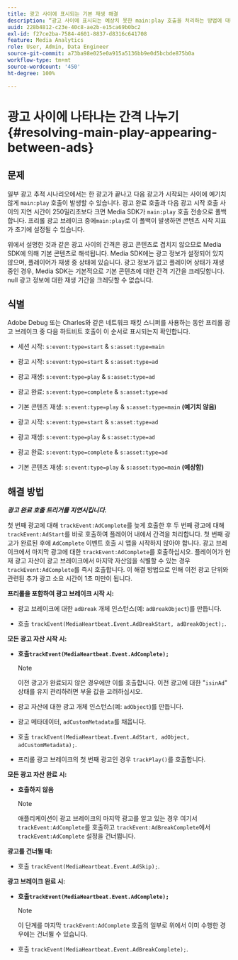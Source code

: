 ```yaml
---
title: 광고 사이에 표시되는 기본 재생 해결
description: “광고 사이에 표시되는 예상치 못한 main:play 호출을 처리하는 방법에 대해 알아봅니다.”
uuid: 228b4812-c23e-40c8-ae2b-e15ca69b0bc2
exl-id: f27ce2ba-7584-4601-8837-d8316c641708
feature: Media Analytics
role: User, Admin, Data Engineer
source-git-commit: a73ba98e025e0a915a5136bb9e0d5bcbde875b0a
workflow-type: tm+mt
source-wordcount: '450'
ht-degree: 100%

---
```



# 광고 사이에 나타나는 간격 나누기{#resolving-main-play-appearing-between-ads}

## 문제

일부 광고 추적 시나리오에서는 한 광고가 끝나고 다음 광고가 시작되는 사이에 예기치 않게 `main:play` 호출이 발생할 수 있습니다. 광고 완료 호출과 다음 광고 시작 호출 사이의 지연 시간이 250밀리초보다 크면 Media SDK가 `main:play` 호출 전송으로 폴백합니다. 프리롤 광고 브레이크 중에`main:play`로 이 폴백이 발생하면 콘텐츠 시작 지표가 초기에 설정될 수 있습니다.

위에서 설명한 것과 같은 광고 사이의 간격은 광고 콘텐츠로 겹치지 않으므로 Media SDK에 의해 기본 콘텐츠로 해석됩니다. Media SDK에는 광고 정보가 설정되어 있지 않으며, 플레이어가 재생 중 상태에 있습니다. 광고 정보가 없고 플레이어 상태가 재생 중인 경우, Media SDK는 기본적으로 기본 콘텐츠에 대한 간격 기간을 크레딧합니다. null 광고 정보에 대한 재생 기간을 크레딧할 수 없습니다.

## 식별

Adobe Debug 또는 Charles와 같은 네트워크 패킷 스니퍼를 사용하는 동안 프리롤 광고 브레이크 중 다음 하트비트 호출이 이 순서로 표시되는지 확인합니다.

* 세션 시작: `s:event:type=start` &amp; `s:asset:type=main`
* 광고 시작: `s:event:type=start` &amp; `s:asset:type=ad`
* 광고 재생: `s:event:type=play` &amp; `s:asset:type=ad`
* 광고 완료: `s:event:type=complete` &amp; `s:asset:type=ad`
* 기본 콘텐츠 재생: `s:event:type=play` &amp; `s:asset:type=main` **(예기치 않음)**

* 광고 시작: `s:event:type=start` &amp; `s:asset:type=ad`
* 광고 재생: `s:event:type=play` &amp; `s:asset:type=ad`
* 광고 완료: `s:event:type=complete` &amp; `s:asset:type=ad`
* 기본 콘텐츠 재생: `s:event:type=play` &amp; `s:asset:type=main` **(예상함)**

## 해결 방법

***광고 완료 호출 트리거를 지연시킵니다.***

첫 번째 광고에 대해 `trackEvent:AdComplete`를 늦게 호출한 후 두 번째 광고에 대해 `trackEvent:AdStart`를 바로 호출하여 플레이어 내에서 간격을 처리합니다. 첫 번째 광고가 완료된 후에 `AdComplete` 이벤트 호출 시 앱을 시작하지 않아야 합니다. 광고 브레이크에서 마지막 광고에 대한 `trackEvent:AdComplete`를 호출하십시오. 플레이어가 현재 광고 자산이 광고 브레이크에서 마지막 자산임을 식별할 수 있는 경우 `trackEvent:AdComplete`를 즉시 호출합니다. 이 해결 방법으로 인해 이전 광고 단위와 관련된 추가 광고 소요 시간이 1초 미만이 됩니다.

**프리롤을 포함하여 광고 브레이크 시작 시:**

* 광고 브레이크에 대한 `adBreak` 개체 인스턴스(예: `adBreakObject`)를 만듭니다.

* 호출 `trackEvent(MediaHeartbeat.Event.AdBreakStart, adBreakObject);`.

**모든 광고 자산 시작 시:**

* **호출`trackEvent(MediaHeartbeat.Event.AdComplete);`**

  >[!NOTE]
  >
  >이전 광고가 완료되지 않은 경우에만 이를 호출합니다. 이전 광고에 대한 &quot;`isinAd`&quot; 상태를 유지 관리하려면 부울 값을 고려하십시오.

* 광고 자산에 대한 광고 개체 인스턴스(예: `adObject`)를 만듭니다.
* 광고 메타데이터, `adCustomMetadata`를 채웁니다.
* 호출 `trackEvent(MediaHeartbeat.Event.AdStart, adObject, adCustomMetadata);`.
* 프리롤 광고 브레이크의 첫 번째 광고인 경우 `trackPlay()`를 호출합니다.

**모든 광고 자산 완료 시:**

* **호출하지 않음**

  >[!NOTE]
  >
  >애플리케이션이 광고 브레이크의 마지막 광고를 알고 있는 경우 여기서 `trackEvent:AdComplete`를 호출하고 `trackEvent:AdBreakComplete`에서 `trackEvent:AdComplete` 설정을 건너뜁니다.

**광고를 건너뛸 때:**

* 호출 `trackEvent(MediaHeartbeat.Event.AdSkip);`.

**광고 브레이크 완료 시:**

* **호출`trackEvent(MediaHeartbeat.Event.AdComplete);`**

  >[!NOTE]
  >
  >이 단계를 마지막 `trackEvent:AdComplete` 호출의 일부로 위에서 이미 수행한 경우에는 건너뛸 수 있습니다.

* 호출 `trackEvent(MediaHeartbeat.Event.AdBreakComplete);`.
